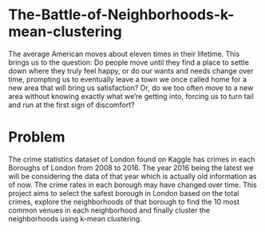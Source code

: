 # The-Battle-of-Neighborhoods-k-mean-clustering

The average American moves about eleven times in their lifetime. This brings us to the
question: Do people move until they find a place to settle down where they truly feel happy,
or do our wants and needs change over time, prompting us to eventually leave a town we
once called home for a new area that will bring us satisfaction? Or, do we too often move to
a new area without knowing exactly what we’re getting into, forcing us to turn tail and run at
the first sign of discomfort?
# Problem
The crime statistics dataset of London found on Kaggle has crimes in each Boroughs of
London from 2008 to 2016. The year 2016 being the latest we will be considering the data
of that year which is actually old information as of now. The crime rates in each borough
may have changed over time.
This project aims to select the safest borough in London based on the total crimes, explore
the neighborhoods of that borough to find the 10 most common venues in each
neighborhood and finally cluster the neighborhoods using k-mean clustering.
